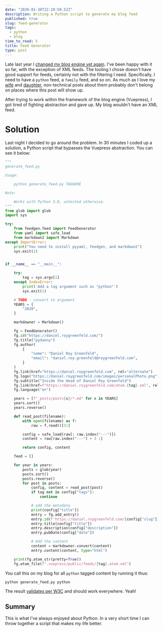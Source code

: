 ```yaml
---
date: "2020-01-30T22:20:50.52Z"
description: Writing a Python script to generate my blog feed
published: true
slug: feed-generator
tags:
  - python
  - blog
time_to_read: 5
title: Feed Generator
type: post
---
```


Late last year I [changed my blog engine yet again](/moving-to-vuepress.html). I've been happy with it so far, with the exception of XML feeds. The tooling I chose doesn't have good support for feeds, certainly not with the filtering I need. Specifically, I need to have a `python` feed, a `family` feed, and so on. As much as I love my [wife](https://audrey.roygreenfeld.com) and [daughter](/recap-2019-resolutions-2020.html#my-daughter-was-born), non-technical posts about them probably don't belong on places where this post will show up.

After trying to work within the framework of the blog engine (Vuepress), I got tired of fighting abstraction and gave up. My blog wouldn't have an XML feed.

# Solution

Last night I decided to go around the problem. In 30 minutes I coded up a solution, a Python script that bypasses the Vuepress abstraction. You can see it below:

``` python
"""
generate_feed.py

Usage:

    python generate_feed.py TAGHERE

Note:

    Works with Python 3.8, untested otherwise.
"""
from glob import glob
import sys

try:
    from feedgen.feed import FeedGenerator
    from yaml import safe_load
    from markdown2 import Markdown
except ImportError:
    print("You need to install pyyaml, feedgen, and markdown2")
    sys.exit(1)


if __name__ == "__main__":

    try:
        tag = sys.argv[1]
    except IndexError:
        print('Add a tag argument such as "python"')
        sys.exit(1)

    # TODO - convert to argument
    YEARS = [
        "2020",
    ]

    markdowner = Markdown()

    fg = FeedGenerator()
    fg.id("https://daniel.roygreenfeld.com/")
    fg.title("pydanny")
    fg.author(
        {
            "name": "Daniel Roy Greenfeld",
            "email": "daniel.roy.greenfeld@roygreenfeld.com",
        }
    )
    fg.link(href="https://daniel.roygreenfeld.com", rel="alternate")
    fg.logo("https://daniel.roygreenfeld.com/images/personalPhoto.png")
    fg.subtitle("Inside the Head of Daniel Roy Greenfeld")
    fg.link(href=f"https://daniel.roygreenfeld.com/atom.{tag}.xml", rel="self")
    fg.language("en")

    years = [f"_posts/posts{x}/*.md" for x in YEARS]
    years.sort()
    years.reverse()

    def read_post(filename):
        with open(filename) as f:
            raw = f.read()[3:]

        config = safe_load(raw[: raw.index("---")])
        content = raw[raw.index("---") + 3 :]

        return config, content

    feed = []

    for year in years:
        posts = glob(year)
        posts.sort()
        posts.reverse()
        for post in posts:
            config, content = read_post(post)
            if tag not in config["tags"]:
                continue

            # add the metadata
            print(config["title"])
            entry = fg.add_entry()
            entry.id(f'https://daniel.roygreenfeld.com/{config["slug"]}.html')
            entry.title(config["title"])
            entry.description(config["description"])
            entry.pubDate(config["date"])

            # Add the content
            content = markdowner.convert(content)
            entry.content(content, type="html")

    print(fg.atom_str(pretty=True))
    fg.atom_file(f".vuepress/public/feeds/{tag}.atom.xml")
```

You call this on my blog for all `python` tagged content by running it thus:

``` bash
python generate_feed.py python
```

The result [validates per W3C](https://validator.w3.org/feed/#validate_by_input) and should work everywhere. Yeah! 

## Summary

This is what I've always enjoyed about Python. In a very short time I can throw together a script that makes my life better. 
